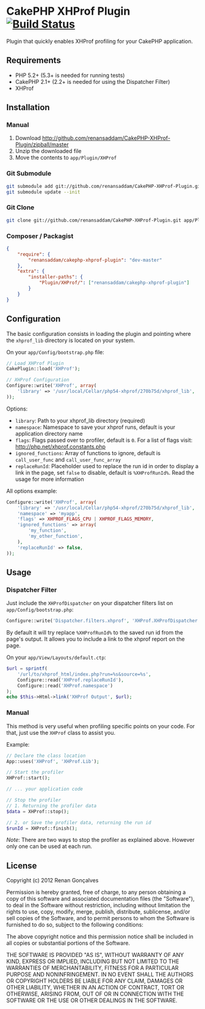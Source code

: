 # CakePHP XHProf Plugin [![Build Status](https://secure.travis-ci.org/renansaddam/CakePHP-XHProf-Plugin.png?branch=master)](http://travis-ci.org/renansaddam/CakePHP-XHProf-Plugin)

Plugin that quickly enables XHProf profiling for your CakePHP application.

## Requirements

* PHP 5.2+ (5.3+ is needed for running tests)
* CakePHP 2.1+ (2.2+ is needed for using the Dispatcher Filter)
* XHProf

## Installation

### Manual

1. Download http://github.com/renansaddam/CakePHP-XHProf-Plugin/zipball/master
2. Unzip the downloaded file
3. Move the contents to `app/Plugin/XHProf`

### Git Submodule

```bash
git submodule add git://github.com/renansaddam/CakePHP-XHProf-Plugin.git app/Plugin/XHProf
git submodule update --init
```

### Git Clone

```bash
git clone git://github.com/renansaddam/CakePHP-XHProf-Plugin.git app/Plugin/XHProf
```

### Composer / Packagist

```json
{
	"require": {
		"renansaddam/cakephp-xhprof-plugin": "dev-master"
	},
	"extra": {
		"installer-paths": {
			"Plugin/XHProf/": ["renansaddam/cakephp-xhprof-plugin"]
		}
	}
}
```

## Configuration

The basic configuration consists in loading the plugin and pointing where the `xhprof_lib` directory is located on your system.

On your `app/Config/bootstrap.php` file:

```php
// Load XHProf Plugin
CakePlugin::load('XHProf');

// XHProf Configuration
Configure::write('XHProf', array(
	'library' => '/usr/local/Cellar/php54-xhprof/270b75d/xhprof_lib',
));
```

Options:

* `library`: Path to your xhprof_lib directory (required)
* `namespace`: Namespace to save your xhprof runs, default is your application directory name
* `flags`: Flags passed over to profiler, default is `0`. For a list of flags visit: http://php.net/xhprof.constants.php
* `ignored_functions`: Array of functions to ignore, default is `call_user_func` and `call_user_func_array`
* `replaceRunId`: Placeholder used to replace the run id in order to display a link in the page, set `false` to disable, default is `%XHProfRunId%`. Read the usage for more information

All options example:

```php
Configure::write('XHProf', array(
	'library' => '/usr/local/Cellar/php54-xhprof/270b75d/xhprof_lib',
	'namespace' => 'myapp',
	'flags' => XHPROF_FLAGS_CPU | XHPROF_FLAGS_MEMORY,
	'ignored_functions' => array(
		'my_function',
		'my_other_function',
	),
	'replaceRunId' => false,
));
```

## Usage

### Dispatcher Filter

Just include the `XHProfDispatcher` on your dispatcher filters list on `app/Config/bootstrap.php`:

```php
Configure::write('Dispatcher.filters.xhprof', 'XHProf.XHProfDispatcher');
```

By default it will try replace `%XHProfRunId%` to the saved run id from the page's output. It allows you to include a link to the xhprof report on the page.

On your `app/View/Layouts/default.ctp`:

```php
$url = sprintf(
	'/url/to/xhprof_html/index.php?run=%s&source=%s',
	Configure::read('XHProf.replaceRunId'),
	Configure::read('XHProf.namespace')
);
echo $this->Html->link('XHProf Output', $url);
```

### Manual

This method is very useful when profiling specific points on your code.
For that, just use the `XHProf` class to assist you.

Example:

```php
// Declare the class location
App::uses('XHProf', 'XHProf.Lib');

// Start the profiler
XHProf::start();

// ... your application code

// Stop the profiler
// 1. Returning the profiler data
$data = XHProf::stop();

// 2. or Save the profiler data, returning the run id
$runId = XHProf::finish();
```

_Note_: There are two ways to stop the profiler as explained above. However only one can be used at each run.

## License

Copyright (c) 2012 Renan Gonçalves

Permission is hereby granted, free of charge, to any person obtaining a copy
of this software and associated documentation files (the "Software"), to deal
in the Software without restriction, including without limitation the rights
to use, copy, modify, merge, publish, distribute, sublicense, and/or sell
copies of the Software, and to permit persons to whom the Software is
furnished to do so, subject to the following conditions:

The above copyright notice and this permission notice shall be included in
all copies or substantial portions of the Software.

THE SOFTWARE IS PROVIDED "AS IS", WITHOUT WARRANTY OF ANY KIND, EXPRESS OR
IMPLIED, INCLUDING BUT NOT LIMITED TO THE WARRANTIES OF MERCHANTABILITY,
FITNESS FOR A PARTICULAR PURPOSE AND NONINFRINGEMENT. IN NO EVENT SHALL THE
AUTHORS OR COPYRIGHT HOLDERS BE LIABLE FOR ANY CLAIM, DAMAGES OR OTHER
LIABILITY, WHETHER IN AN ACTION OF CONTRACT, TORT OR OTHERWISE, ARISING FROM,
OUT OF OR IN CONNECTION WITH THE SOFTWARE OR THE USE OR OTHER DEALINGS IN
THE SOFTWARE.
